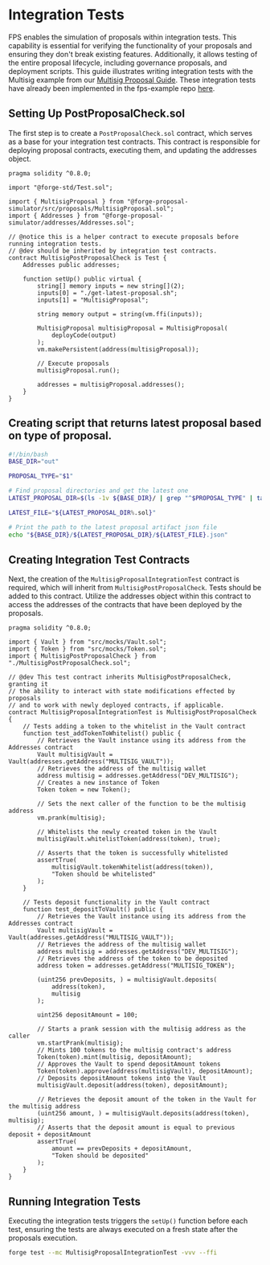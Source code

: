 # Integration Tests

FPS enables the simulation of proposals within integration tests. This capability is essential for verifying the functionality of your proposals and ensuring they don't break existing features. Additionally, it allows testing of the entire proposal lifecycle, including governance proposals, and deployment scripts. This guide illustrates writing integration tests with the Multisig example from our [Multisig Proposal Guide](../guides/multisig-proposal.md). These integration tests have already been implemented in the fps-example repo [here](https://github.com/solidity-labs-io/fps-example-repo/tree/main/test/multisig).

## Setting Up PostProposalCheck.sol

The first step is to create a `PostProposalCheck.sol` contract, which serves as a base for your integration test contracts. This contract is responsible for deploying proposal contracts, executing them, and updating the addresses object.

```solidity
pragma solidity ^0.8.0;

import "@forge-std/Test.sol";

import { MultisigProposal } from "@forge-proposal-simulator/src/proposals/MultisigProposal.sol";
import { Addresses } from "@forge-proposal-simulator/addresses/Addresses.sol";

// @notice this is a helper contract to execute proposals before running integration tests.
// @dev should be inherited by integration test contracts.
contract MultisigPostProposalCheck is Test {
    Addresses public addresses;

    function setUp() public virtual {
        string[] memory inputs = new string[](2);
        inputs[0] = "./get-latest-proposal.sh";
        inputs[1] = "MultisigProposal";

        string memory output = string(vm.ffi(inputs));

        MultisigProposal multisigProposal = MultisigProposal(
            deployCode(output)
        );
        vm.makePersistent(address(multisigProposal));

        // Execute proposals
        multisigProposal.run();

        addresses = multisigProposal.addresses();
    }
}
```

## Creating script that returns latest proposal based on type of proposal.

```bash
#!/bin/bash
BASE_DIR="out"

PROPOSAL_TYPE="$1"

# Find proposal directories and get the latest one
LATEST_PROPOSAL_DIR=$(ls -1v ${BASE_DIR}/ | grep "^$PROPOSAL_TYPE" | tail -n 1)

LATEST_FILE="${LATEST_PROPOSAL_DIR%.sol}"

# Print the path to the latest proposal artifact json file
echo "${BASE_DIR}/${LATEST_PROPOSAL_DIR}/${LATEST_FILE}.json"
```

## Creating Integration Test Contracts

Next, the creation of the `MultisigProposalIntegrationTest` contract is required, which will inherit from `MultisigPostProposalCheck`. Tests should be added to this contract. Utilize the addresses object within this contract to access the addresses of the contracts that have been deployed by the proposals.

```solidity
pragma solidity ^0.8.0;

import { Vault } from "src/mocks/Vault.sol";
import { Token } from "src/mocks/Token.sol";
import { MultisigPostProposalCheck } from "./MultisigPostProposalCheck.sol";

// @dev This test contract inherits MultisigPostProposalCheck, granting it
// the ability to interact with state modifications effected by proposals
// and to work with newly deployed contracts, if applicable.
contract MultisigProposalIntegrationTest is MultisigPostProposalCheck {
    // Tests adding a token to the whitelist in the Vault contract
    function test_addTokenToWhitelist() public {
        // Retrieves the Vault instance using its address from the Addresses contract
        Vault multisigVault = Vault(addresses.getAddress("MULTISIG_VAULT"));
        // Retrieves the address of the multisig wallet
        address multisig = addresses.getAddress("DEV_MULTISIG");
        // Creates a new instance of Token
        Token token = new Token();

        // Sets the next caller of the function to be the multisig address
        vm.prank(multisig);

        // Whitelists the newly created token in the Vault
        multisigVault.whitelistToken(address(token), true);

        // Asserts that the token is successfully whitelisted
        assertTrue(
            multisigVault.tokenWhitelist(address(token)),
            "Token should be whitelisted"
        );
    }

    // Tests deposit functionality in the Vault contract
    function test_depositToVault() public {
        // Retrieves the Vault instance using its address from the Addresses contract
        Vault multisigVault = Vault(addresses.getAddress("MULTISIG_VAULT"));
        // Retrieves the address of the multisig wallet
        address multisig = addresses.getAddress("DEV_MULTISIG");
        // Retrieves the address of the token to be deposited
        address token = addresses.getAddress("MULTISIG_TOKEN");

        (uint256 prevDeposits, ) = multisigVault.deposits(
            address(token),
            multisig
        );

        uint256 depositAmount = 100;

        // Starts a prank session with the multisig address as the caller
        vm.startPrank(multisig);
        // Mints 100 tokens to the multisig contract's address
        Token(token).mint(multisig, depositAmount);
        // Approves the Vault to spend depositAmount tokens
        Token(token).approve(address(multisigVault), depositAmount);
        // Deposits depositAmount tokens into the Vault
        multisigVault.deposit(address(token), depositAmount);

        // Retrieves the deposit amount of the token in the Vault for the multisig address
        (uint256 amount, ) = multisigVault.deposits(address(token), multisig);
        // Asserts that the deposit amount is equal to previous deposit + depositAmount
        assertTrue(
            amount == prevDeposits + depositAmount,
            "Token should be deposited"
        );
    }
}
```

## Running Integration Tests

Executing the integration tests triggers the `setUp()` function before each test, ensuring the
tests are always executed on a fresh state after the proposals execution.

```bash
forge test --mc MultisigProposalIntegrationTest -vvv --ffi
```
